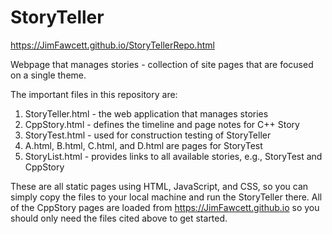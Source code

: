 # StoryTeller

https://JimFawcett.github.io/StoryTellerRepo.html

Webpage that manages stories - collection of site pages that are focused on a single theme.

The important files in this repository are:
1. StoryTeller.html - the web application that manages stories
2. CppStory.html - defines the timeline and page notes for C++ Story
3. StoryTest.html - used for construction testing of StoryTeller
4. A.html, B.html, C.html, and D.html are pages for StoryTest
4. StoryList.html - provides links to all available stories, e.g., StoryTest and CppStory

These are all static pages using HTML, JavaScript, and CSS, so you can simply copy the files to your local
machine and run the StoryTeller there.  All of the CppStory pages are loaded from https://JimFawcett.github.io
so you should only need the files cited above to get started. 

